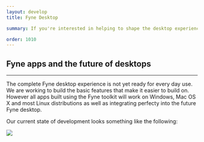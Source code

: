 ```yaml
---
layout: develop
title: Fyne Desktop

summary: If you're interested in helping to shape the desktop experience then you can follow our <a href="https://github.com/fyne-io/desktop">desktop repository</a> and get involved.

order: 1010
---
```


## Fyne apps and the future of desktops

---

The complete Fyne desktop experience is not yet ready for every day use.
We are working to build the basic features that make it easier to build on.
However all apps built using the Fyne toolkit will work on Windows,
Mac OS X and most Linux distributions as well as integrating perfecty into the 
future Fyne desktop.

Our current state of development looks something like the following:

![](https://github.com/fyne-io/desktop/raw/develop/desktop-dark-current.png)

